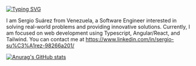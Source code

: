 [![Typing SVG](https://readme-typing-svg.demolab.com?font=Fira+Code&pause=500&color=D00000&background=03071E&center=true&vCenter=true&width=435&lines=Software+Engineer;Web+Developer)](https://git.io/typing-svg)

I am Sergio Suárez from Venezuela, a Software Engineer interested in solving real-world problems and providing innovative solutions. Currently, I am focused on web development using Typescript, Angular/React, and Tailwind. You can contact me at https://www.linkedin.com/in/sergio-su%C3%A1rez-98266a201/

[![Anurag's GitHub stats](https://github-readme-stats.vercel.app/api?username=sergionx&text_color=FFF6F6&bg_color=90,DC2F02,FFBA08&title_color=03071E&icon_color=FFF6F6&show_icons=true)](https://github.com/anuraghazra/github-readme-stats)
